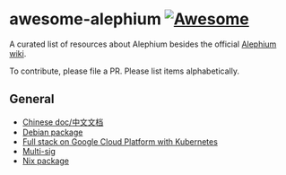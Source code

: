 # awesome-alephium [![Awesome](https://awesome.re/badge.svg)](https://github.com/alephium/awesome-alephium)

A curated list of resources about Alephium besides the official [Alephium wiki](https://github.com/alephium/alephium/wiki).

To contribute, please file a PR. Please list items alphabetically.

## General

* [Chinese doc/中文文档](https://github.com/Lbqds/alephium-docs)
* [Debian package](https://projects.iabsis.com/projects/alephium-pkg/wiki/How_to_install_Alephium_with_packages)
* [Full stack on Google Cloud Platform with Kubernetes](https://github.com/liuhongchao/alephium-stack)
* [Multi-sig](https://www.notion.so/altco/alephium-b8c069de878f4820bbd1176cbcab9cc7)
* [Nix package](https://github.com/chloekek/alephium-nix)